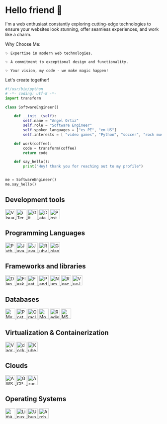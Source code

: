 # Hello friend 👋

I'm a web enthusiast constantly exploring cutting-edge technologies to ensure your websites look stunning, offer seamless experiences, and work like a charm.

Why Choose Me:

    ✨ Expertise in modern web technologies.

    ✨ A commitment to exceptional design and functionality.

    ✨ Your vision, my code - we make magic happen!

Let's create together!


```python
#!/usr/bin/python
# -*- coding: utf-8 -*-
import transform

class SoftwareEngineer()

    def __init__(self):
        self.name = "Angel Ortiz"
        self.role = "Software Engineer"
        self.spoken_languages = ["es_PE", "en_US"]
        self.interests = [ "video games", "Python", "soccer", "rock music"]

    def work(coffee):
        code = transform(coffee)
        return code

    def say_hello():
        print("Hey! thank you for reaching out to my profile")


me = SoftwareEngineer()
me.say_hello()

```
## Development tools

<a href="https://code.visualstudio.com/" title="Visual Studio Code">
    <picture>
        <source media="(prefers-color-scheme: dark)" srcset="https://cdn.simpleicons.org/visualstudiocode/white">
        <img height="32" width="32" alt="Visual Studio Code" src="https://cdn.simpleicons.org/visualstudiocode/black">
    </picture>
</a>
<a href="https://iterm2.com" title="iTerm2">
    <picture>
        <source media="(prefers-color-scheme: dark)" srcset="https://cdn.simpleicons.org/iterm2/white">
        <img height="32" width="32" alt="iTerm2" src="https://cdn.simpleicons.org/iterm2/black">
    </picture>
</a>
<a href="https://git-scm.com/" title="Git">
    <picture>
        <source media="(prefers-color-scheme: dark)" srcset="https://cdn.simpleicons.org/git/white">
        <img height="32" width="32" alt="Git" src="https://cdn.simpleicons.org/git/black">
    </picture>
</a>
<a href="https://www.jetbrains.com/es-es/datagrip/" title="DataGrip">
    <picture>
        <source media="(prefers-color-scheme: dark)" srcset="https://cdn.simpleicons.org/datagrip/white">
        <img height="32" width="32" alt="DataGrip" src="https://cdn.simpleicons.org/datagrip/black">
    </picture>
</a>
<a href="https://www.postman.com" title="Postman">
    <picture>
        <source media="(prefers-color-scheme: dark)" srcset="https://cdn.simpleicons.org/postman/white">
        <img height="32" width="32" alt="Postman" src="https://cdn.simpleicons.org/postman/black">
    </picture>
</a>

## Programming Languages

<a href="https://www.python.org/" title="Python">
    <picture>
        <source media="(prefers-color-scheme: dark)" srcset="https://cdn.simpleicons.org/python/white">
        <img height="32" width="32" alt="Python" src="https://cdn.simpleicons.org/python/black">
    </picture>
</a>
<a href="https://developer.mozilla.org/es/docs/Web/JavaScript" title="Javascript">
    <picture>
        <source media="(prefers-color-scheme: dark)" srcset="https://cdn.simpleicons.org/javascript/white">
        <img height="32" width="32" alt="JavaScript" src="https://cdn.simpleicons.org/javascript/black">
    </picture>
</a>
<a href="https://openjdk.org" title="Java OpenJDK">
    <picture>
        <source media="(prefers-color-scheme: dark)" srcset="https://cdn.simpleicons.org/openjdk/white">
        <img height="32" width="32" alt="Java OpenJDK" src="https://cdn.simpleicons.org/openjdk/black">
    </picture>
</a>
<a href="https://www.ruby-lang.org/en/" title="Ruby">
    <picture>
        <source media="(prefers-color-scheme: dark)" srcset="https://cdn.simpleicons.org/ruby/white">
        <img height="32" width="32" alt="Ruby" src="https://cdn.simpleicons.org/ruby/black">
    </picture>
</a>
<a href="https://golang.org/" title="Golang">
    <picture>
        <source media="(prefers-color-scheme: dark)" srcset="https://cdn.simpleicons.org/go/white">
        <img height="32" width="32" alt="Golang" src="https://cdn.simpleicons.org/go/black">
    </picture>
</a>

## Frameworks and libraries
<a href="https://www.djangoproject.com" title="Django">
    <picture>
        <source media="(prefers-color-scheme: dark)" srcset="https://cdn.simpleicons.org/django/white">
        <img height="32" width="32" alt="Django" src="https://cdn.simpleicons.org/django/black">
    </picture>
</a>
<a href="https://flask.palletsprojects.com/en/" title="Flask">
    <picture>
        <source media="(prefers-color-scheme: dark)" srcset="https://cdn.simpleicons.org/flask/white">
        <img height="32" width="32" alt="Flask" src="https://cdn.simpleicons.org/flask/black">
    </picture>
</a>
<a href="https://fastapi.tiangolo.com" title="FastAPI">
    <picture>
        <source media="(prefers-color-scheme: dark)" srcset="https://cdn.simpleicons.org/fastapi/white">
        <img height="32" width="32" alt="FastAPI" src="https://cdn.simpleicons.org/fastapi/black">
    </picture>
</a>
<a href="https://pandas.pydata.org" title="Pandas">
    <picture>
        <source media="(prefers-color-scheme: dark)" srcset="https://cdn.simpleicons.org/pandas/white">
        <img height="32" width="32" alt="Pandas" src="https://cdn.simpleicons.org/pandas/black">
    </picture>
</a>
<a href="https://numpy.org" title="NumPy">
    <picture>
        <source media="(prefers-color-scheme: dark)" srcset="https://cdn.simpleicons.org/numpy/white">
        <img height="32" width="32" alt="NumPy" src="https://cdn.simpleicons.org/numpy/black">
    </picture>
</a>
<a href="https://reactjs.org/" title="React">
    <picture>
        <source media="(prefers-color-scheme: dark)" srcset="https://cdn.simpleicons.org/react/white">
        <img height="32" width="32" alt="React" src="https://cdn.simpleicons.org/react/black">
    </picture>
</a>
<a href="https://vuejs.org" title="VueJS">
    <picture>
        <source media="(prefers-color-scheme: dark)" srcset="https://cdn.simpleicons.org/vuedotjs/white">
        <img height="32" width="32" alt="VueJS" src="https://cdn.simpleicons.org/vuedotjs/black">
    </picture>
</a>

## Databases
<a href="https://www.mysql.com/" title="MySQL">
    <picture>
        <source media="(prefers-color-scheme: dark)" srcset="https://cdn.simpleicons.org/mysql/white">
        <img height="32" width="32" alt="MySQL" src="https://cdn.simpleicons.org/mysql/black">
    </picture>
<a href="https://www.postgresql.org" title="PostgreSQL">
    <picture>
        <source media="(prefers-color-scheme: dark)" srcset="https://cdn.simpleicons.org/postgresql/white">
        <img height="32" width="32" alt="PostgreSQL" src="https://cdn.simpleicons.org/postgresql/black">
    </picture>
</a>
<a href="https://www.oracle.com/database/" title="Oracle DB">
    <picture>
        <source media="(prefers-color-scheme: dark)" srcset="https://cdn.simpleicons.org/oracle/white">
        <img height="32" width="32" alt="Oracle DB" src="https://cdn.simpleicons.org/oracle/black">
    </picture>
</a>
<a href="https://www.mongodb.com" title="MongoDB">
    <picture>
        <source media="(prefers-color-scheme: dark)" srcset="https://cdn.simpleicons.org/mongodb/white">
        <img height="32" width="32" alt="MongoDB" src="https://cdn.simpleicons.org/mongodb/black">
    </picture>
</a>
<a href="https://redis.io" title="Redis">
    <picture>
        <source media="(prefers-color-scheme: dark)" srcset="https://cdn.simpleicons.org/redis/white">
        <img height="32" width="32" alt="Redis" src="https://cdn.simpleicons.org/redis/black">
    </picture>
</a>
<a href="https://www.microsoft.com/en-us/sql-server/" title="MSSQL Server">
    <picture>
        <source media="(prefers-color-scheme: dark)" srcset="https://cdn.simpleicons.org/microsoftsqlserver/white">
        <img height="32" width="32" alt="MSSQL Server" src="https://cdn.simpleicons.org/microsoftsqlserver/black">
    </picture>
</a>

## Virtualization & Containerization
<a href="https://www.vagrantup.com" title="Vagrant">
    <picture>
        <source media="(prefers-color-scheme: dark)" srcset="https://cdn.simpleicons.org/vagrant/white">
        <img height="32" width="32" alt="Vagrant" src="https://cdn.simpleicons.org/vagrant/black">
    </picture>
</a>

<a href="https://www.docker.com/" title="docker">
    <picture>
        <source media="(prefers-color-scheme: dark)" srcset="https://cdn.simpleicons.org/docker/white">
        <img height="32" width="32" alt="docker" src="https://cdn.simpleicons.org/docker/black">
    </picture>
</a>

<a href="https://kubernetes.io" title="Kubernetes">
    <picture>
        <source media="(prefers-color-scheme: dark)" srcset="https://cdn.simpleicons.org/kubernetes/white">
        <img height="32" width="32" alt="Kubernetes" src="https://cdn.simpleicons.org/kubernetes/black">
    </picture>
</a>

## Clouds
<a href="https://aws.amazon.com" title="AWS">
    <picture>
        <source media="(prefers-color-scheme: dark)" srcset="https://cdn.simpleicons.org/amazonaws/white">
        <img height="32" width="32" alt="AWS" src="https://cdn.simpleicons.org/amazonaws/black">
    </picture>
</a>
<a href="https://cloud.google.com" title="GCP">
    <picture>
        <source media="(prefers-color-scheme: dark)" srcset="https://cdn.simpleicons.org/googlecloud/white">
        <img height="32" width="32" alt="GCP" src="https://cdn.simpleicons.org/googlecloud/black">
    </picture>
</a>
<a href="https://azure.microsoft.com/en-us/" title="Azure">
    <picture>
        <source media="(prefers-color-scheme: dark)" srcset="https://cdn.simpleicons.org/microsoftazure/white">
        <img height="32" width="32" alt="Azure" src="https://cdn.simpleicons.org/microsoftazure/black">
    </picture>
</a>

## Operating Systems
<a href="https://www.apple.com/es/macos/" title="macOS">
    <picture>
        <source media="(prefers-color-scheme: dark)" srcset="https://cdn.simpleicons.org/macos/white">
        <img height="32" width="32" alt="macOS" src="https://cdn.simpleicons.org/macos/black">
    </picture>
</a>

<a href="https://www.linux.org" title="Linux">
    <picture>
        <source media="(prefers-color-scheme: dark)" srcset="https://cdn.simpleicons.org/linux/white">
        <img height="32" width="32" alt="Linux" src="https://cdn.simpleicons.org/linux/black">
    </picture>
</a>

<a href="https://ubuntu.com" title="Ubuntu">
    <picture>
        <source media="(prefers-color-scheme: dark)" srcset="https://cdn.simpleicons.org/ubuntu/white"> 
        <img height="32" width="32" alt="Ubuntu" src="https://cdn.simpleicons.org/ubuntu/black" />
    </picture>
</a>

<a href="https://archlinux.org" title="Arch Linux">
    <picture>
        <source media="(prefers-color-scheme: dark)" srcset="https://cdn.simpleicons.org/archlinux/white"> 
        <img height="32" width="32" alt="Arch Linux" src="https://cdn.simpleicons.org/archlinux/black" />
    </picture>
</a>
